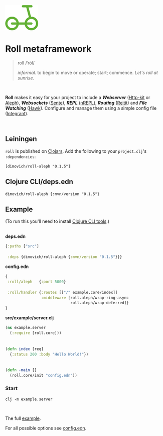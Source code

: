 <img height="80px" src="/resources/roll.png">

# Roll metaframework

>  roll   /ˈrōl/
>
>  _informal_. to begin to move or operate; start; commence.
>  _Let's roll at sunrise._

<br>

__Roll__ makes it easy for your project to include a ___Webserver___ ([Http-kit](http://www.http-kit.org/) or [Aleph](https://aleph.io/)), ___Websockets___ ([Sente](https://github.com/ptaoussanis/sente)), ___REPL___ ([nREPL](https://github.com/clojure-emacs/cider-nrepl)), ___Routing___ ([Reitit](https://github.com/metosin/reitit)) and ___File Watching___ ([Hawk](https://github.com/wkf/hawk)). Configure and manage them using a simple config file ([Integrant](https://github.com/weavejester/integrant)).

<br>

## Leiningen

`roll` is published on [Clojars](https://clojars.org/dimovich/roll).
Add the following to your `project.clj`'s `:dependencies`:

    [dimovich/roll-aleph "0.1.5"]


## Clojure CLI/deps.edn

	dimovich/roll-aleph {:mvn/version "0.1.5"}


## Example

(To run this you'll need to install [Clojure CLI tools](https://clojure.org/guides/getting_started).)
<br><br>

__deps.edn__

``` clojure
{:paths ["src"]

 :deps {dimovich/roll-aleph {:mvn/version "0.1.5"}}}
```



__config.edn__

```clojure
{
 :roll/aleph   {:port 5000}

 :roll/handler {:routes [["/" example.core/index]]
                :middleware [roll.aleph/wrap-ring-async
                             roll.aleph/wrap-deferred]}
}
```



__src/example/server.clj__

``` clojure
(ns example.server
  (:require [roll.core]))


(defn index [req]
  {:status 200 :body "Hello World!"})


(defn -main []
  (roll.core/init "config.edn"))
```



### Start

```
clj -m example.server
```


<br>

The full [example](/example).

For all possible options see [config.edn](/config.edn).
